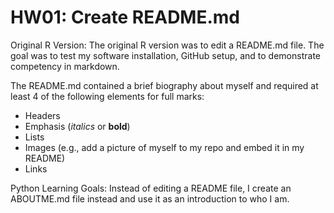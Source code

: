 # HW01: Create README.md
Original R Version: The original R version was to edit a README.md file. The goal was to test my software installation, GitHub setup, and to demonstrate competency in markdown. 

The README.md contained a brief biography about myself and required at least 4 of the following elements for full marks:
- Headers
- Emphasis (*italics* or **bold**)
- Lists
- Images (e.g., add a picture of myself to my repo and embed it in my README)
- Links

Python Learning Goals: Instead of editing a README file, I create an ABOUTME.md file instead and use it as an introduction to who I am.